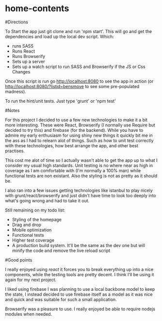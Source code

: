 home-contents
=============

#Directions

To Start the app just git clone and run 'npm start'. This will go and get the dependencies and load up the local dev script. Which:

* runs SASS
* Runs React
* Runs Browserify
* Sets up a server
* Sets up a watch script to run SASS and Browserify if the JS or Css Changes

Once this script is run go [http://localhost:8080](http://localhost:8080) to see the app in action (or [http://localhost:8080/?listid=bensmove](http://localhost:8080/?listid=bensmove) to see some pre-populated madness).

To run the hint/unit tests. Just type 'grunt' or 'npm test'

#Notes

For this project I decided to use a few new technologies to make it a bit more interesting. These were React, Browserify (I normally use Require but decided to try this) and firebase (for the backend). While you have to admire my early enthusiasm for using shiny new things it quickly bit me in the ass as I had to relearn alot of things. Such as how to unit test correctly with these technologies, how best arrange the app, and other best practises.

This cost me alot of time so I actually wasn't able to get the app up to what I consider my usual high standards. Unit testing is no where near as high in coverage as I am comfortable with (I'm normally a 100% man) while functional tests are non existant. Also the styling is not as pretty as it should be.

I also ran into a few issues getting technologies like istanbul to play nicely with grunt/react/browserify and just didn't have time to look too deeply into what's going wrong and had to take it out.

Still remaining on my todo list:
* Styling of the homepage
* Drag and drop
* Mobile optimization
* Functional tests
* Higher test coverage
* A production build system. It'll be the same as the dev one but will minify the code and remove the live reload script

#Good points

I really enjoyed using *react* it forces you to break everything up into a nice components, while the testing tools are pretty decent. I think I'll be using it again for my next project.

I liked using firebase I was planning to use a local backbone model to keep the state, I instead decided to use firebase itself as a model as it was nice and quick and was suitable for such a small application.

Browserify was a pleasure to use. I really enjoyed be able to require nodejs modules when needed.
